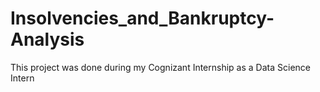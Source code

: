 # Insolvencies_and_Bankruptcy-Analysis
This project was done during my Cognizant Internship as a Data Science Intern
